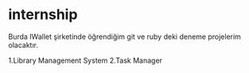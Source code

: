 # internship



Burda IWallet şirketinde öğrendiğim git ve ruby deki deneme projelerim olacaktır.

1.Library Management System
2.Task Manager












